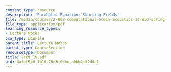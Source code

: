 ```yaml
---
content_type: resource
description: 'Parabolic Equation: Starting Fields'
file: /media/courses/2-068-computational-ocean-acoustics-13-853-spring-2003/4afbf5c07b1676c30dbea0bb4ef2dda1_lect_19.pdf
file_type: application/pdf
learning_resource_types:
- Lecture Notes
ocw_type: OCWFile
parent_title: Lecture Notes
parent_type: CourseSection
resourcetype: Document
title: lect_19.pdf
uid: 4afbf5c0-7b16-76c3-0dbe-a0bb4ef2dda1
---
```

